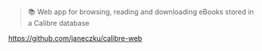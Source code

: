 
> 📚 Web app for browsing, reading and downloading eBooks stored in a Calibre database

<https://github.com/janeczku/calibre-web>